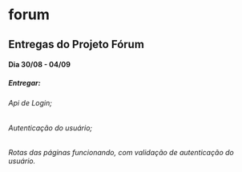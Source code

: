 # forum

## Entregas do Projeto Fórum

#### Dia 30/08 - 04/09

##### Entregar:
###### Api de Login;
###### Autenticação do usuário;
###### Rotas das páginas funcionando, com validação de autenticação do usuário. 